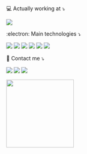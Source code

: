 <p align="left">
 💻 Actually working at ⤵️
</p>

<p align="left">
  <a href="https://www.fcamara.com.br">
    <img src="https://img.shields.io/badge/Fcamara%20-%23FC6027.svg?&style=for-the-badge" />
  </a>
</p>

<p align="left">
  :electron: Main technologies ⤵️ 
</p>

<p align="left">
  <!--TypeScript-->
  <img src="https://img.shields.io/badge/typescript%20-%2314354C.svg?&style=for-the-badge&logo=typescript&logoColor=white"/>
  <!--C#-->
  <img src="https://img.shields.io/badge/C%23%20-%2300599C.svg?&style=for-the-badge&logo=c-sharp&logoColor=white"/>
  <!--Python-->
  <img src="https://img.shields.io/badge/Python%20-%2300599C.svg?&style=for-the-badge&logo=python&logoColor=white"/>
  <!--Node.js-->
  <img src="https://img.shields.io/badge/node.js%20-%2343853D.svg?&style=for-the-badge&logo=node.js&logoColor=white"/>
  <!--Express-->
  <img src="https://img.shields.io/badge/express%20-%2320232a.svg?&style=for-the-badge&logo=express&logoColor=%2361DAFB"/>
  <!--React-->
  <img src="https://img.shields.io/badge/react%20-%2320232a.svg?&style=for-the-badge&logo=react&logoColor=%2361DAFB"/>
</p>

<p align="left">
  💌 Contact me ⤵️
</p>

<p align="left">
  <a href="mailto:raphael.fleury9@gmail.com" alt="Gmail">
  <img src="https://img.shields.io/badge/-Gmail-FF0000?style=flat-square&labelColor=FF0000&logo=gmail&logoColor=white&link=LINK-DO-SEU-EMAIL" /></a>

  <a href="https://www.linkedin.com/in/raphael-fleury/" alt="Linkedin">
  <img src="https://img.shields.io/badge/-Linkedin-0e76a8?style=flat-square&logo=Linkedin&logoColor=white&link=LINK-DO-SEU-LINKEDIN" /></a>

  <a href="https://www.instagram.com/raphael.imp/" alt="Instagram">
  <img src="https://img.shields.io/badge/-Instagram-DF0174?style=flat-square&labelColor=DF0174&logo=instagram&logoColor=white&link=LINK-DO-SEU-INSTAGRAM"/></a>
</p>  

<p>
  <a href="https://github.com/raphael-fleury">
    <img 
         align="center" 
         height="180"
         src="https://github-readme-stats.vercel.app/api/top-langs/?username=raphael-fleury&layout=compact" 
    />
  </a>
</p>
